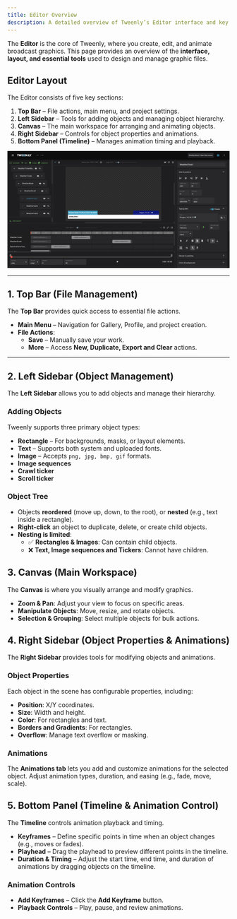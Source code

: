 ```yaml
---
title: Editor Overview
description: A detailed overview of Tweenly’s Editor interface and key features.
---
```


The **Editor** is the core of Tweenly, where you create, edit, and animate broadcast graphics. This page provides an overview of the **interface, layout, and essential tools** used to design and manage graphic files.

## Editor Layout

The Editor consists of five key sections:  

1. **Top Bar** – File actions, main menu, and project settings.  
2. **Left Sidebar** – Tools for adding objects and managing object hierarchy.  
3. **Canvas** – The main workspace for arranging and animating objects.  
4. **Right Sidebar** – Controls for object properties and animations.  
5. **Bottom Panel (Timeline)** – Manages animation timing and playback.  

![Editor Layout](../../../assets/assets/editor-overview.png)  

---

## 1. Top Bar (File Management)

The **Top Bar** provides quick access to essential file actions.  

- **Main Menu** – Navigation for Gallery, Profile, and project creation.  
- **File Actions**:  
  - **Save** – Manually save your work.  
  - **More** – Access **New, Duplicate, Export and Clear** actions.  

<!-- 👉 For more details on **file management**, see [Graphics File](#).   -->

---

## 2. Left Sidebar (Object Management)

The **Left Sidebar** allows you to add objects and manage their hierarchy.  

### Adding Objects
Tweenly supports three primary object types:  
- **Rectangle** – For backgrounds, masks, or layout elements.  
- **Text** – Supports both system and uploaded fonts.  
- **Image** – Accepts `png, jpg, bmp, gif` formats.  
- **Image sequences**
- **Crawl ticker**
- **Scroll ticker**

### Object Tree
- Objects **reordered** (move up, down, to the root), or **nested** (e.g., text inside a rectangle).  
- **Right-click** an object to duplicate, delete, or create child objects.  
- **Nesting is limited**:  
  - ✅ **Rectangles & Images**: Can contain child objects.  
  - ❌ **Text, Image sequences and Tickers**: Cannot have children.  

<!-- ## **Working with Objects**  

### **Rectangle**  
- Used for backgrounds, masks, and layout structures.  
- Supports gradients, opacity, and overflow controls.  

### **Image**  
- Supports `bmp, jpeg, png, gif` formats.  
- Can contain child objects.  

### **Text**  
- Supports **predefined system fonts** and **custom fonts**.  
- **Text Sizing Options**:  
  - **Fixed** → The font size remains constant.  
  - **Fitting** → The text resizes dynamically to fit its bounding box.  

### **Common Object Actions**  
- **Duplicate** – Right-click in the Object Tree or Canvas.  
- **Delete** – Right-click and select **Delete**.   -->

<!-- 👉 Learn more about **object hierarchy and structuring** in [Working with Objects](#).   -->

## 3. Canvas (Main Workspace)

The **Canvas** is where you visually arrange and modify graphics.  

- **Zoom & Pan**: Adjust your view to focus on specific areas.
- **Manipulate Objects**: Move, resize, and rotate objects.
- **Selection & Grouping**: Select multiple objects for bulk actions.

## 4. Right Sidebar (Object Properties & Animations)

The **Right Sidebar** provides tools for modifying objects and animations.  

### Object Properties

Each object in the scene has configurable properties, including:

- **Position**: X/Y coordinates.
- **Size**: Width and height.
- **Color**: For rectangles and text.
- **Borders and Gradients**: For rectangles.
- **Overflow**: Manage text overflow or masking.

### Animations

The **Animations tab** lets you add and customize animations for the selected object. Adjust animation types, duration, and easing (e.g., fade, move, scale).

<!-- 👉 For advanced animation techniques, see [Animation Tools](#).   -->

## 5. Bottom Panel (Timeline & Animation Control)

The **Timeline** controls animation playback and timing.  

- **Keyframes** – Define specific points in time when an object changes (e.g., moves or fades).  
- **Playhead** – Drag the playhead to preview different points in the timeline.  
- **Duration & Timing** – Adjust the start time, end time, and duration of animations by dragging objects on the timeline.  

### Animation Controls
- **Add Keyframes** – Click the **Add Keyframe** button.  
- **Playback Controls** – Play, pause, and review animations.  

<!-- 👉 Learn how to **refine animations** in [Animation Tools](#).   -->

<!--

---

### Advanced Features

For more complex graphics, the Tweenly Editor offers several powerful features:

- **Custom Keyframes**: Create intricate animations using keyframe controls.
- **Groups and Layers**: Manage multiple objects together by grouping or layering them.
- **HTML & JS Export**: Export your graphics as HTML and JavaScript for broadcast integration. -->

<!-- 👉 See [Advanced Editor Tools](#) for details.  -->
